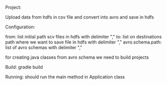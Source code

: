Project:

Upload data from hdfs in csv file and convert into avro and save in hdfs

Configuration:

 from: list initial path  scv files in hdfs with delimiter ","
 to: list on destinations path where we want to save file in hdfs with delimiter ","
 avro.schema.path: list of avro schemas with delimiter ","

for creating java classes from avro schema we need to build projects


Build:
gradle build

Running:
should run the main method in Application class


